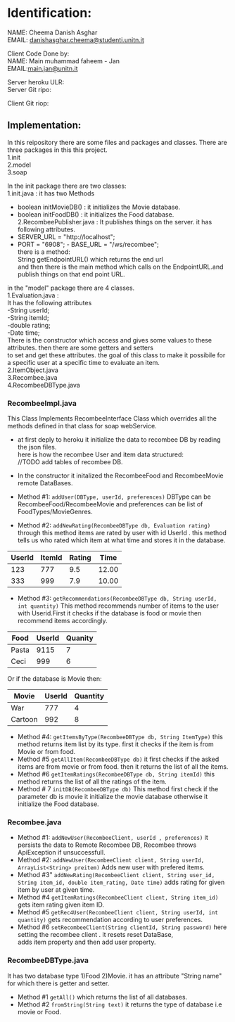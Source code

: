 # Identification:  
NAME: Cheema Danish Asghar  
EMAIL: danishasghar.cheema@studenti.unitn.it  
  
Client Code Done by:  
NAME: Main muhammad faheem - Jan  
EMAIL:main.jan@unitn.it  
  
Server heroku ULR:  
Server Git ripo:  
  
Client Git riop:  
  
## Implementation:  

In this reipository there are some files and packages and classes. There are three packages in this this project.  
1.init  
2.model  
3.soap  

In the init package there are two classes:  
1.init.java : it has two Methods    
- boolean initMovieDB() : it initializes the Movie database.    
- boolean initFoodDB() : it initializes the Food database.    
2.RecombeePublisher.java : It publishes things on the server. it has following attributes.    
- SERVER_URL = "http://localhost";     
- PORT = "6908"; - BASE_URL = "/ws/recombee";    
there is a method:    
String getEndpointURL() which returns the end url    
and then there is the main method which calls on the EndpointURL.and publish things on that end point URL.    

in the "model" package there are 4 classes.       
1.Evaluation.java :     
It has the following attributes      
 -String userId;    
 -String itemId;    
 -double rating;    
 -Date time;    
 There is the constructor which access and gives some values to these attributes. then there are some getters and setters     
 to set and get these attributes. the goal of this class to make it possibile for a specific user at a specific time to evaluate an   item.      
2.ItemObject.java    
3.Recombee.java    
4.RecombeeDBType.java    



### RecombeeImpl.java  
This Class Implements RecombeeInterface Class which overrides all the methods defined in that class for soap webService.  
  
* at first deply to heroku it initialize the data to recombee DB by reading the json files.  
here is how the recombee User and item data structured:  
//TODO add tables of recombee DB.  

* In the constructor it initalized the RecombeeFood and RecombeeMovie remote DataBases.  
* Method #1: `addUser(DBType, userId, preferences)` DBType can be RecombeeFood/RecombeeMovie and preferences can be list of FoodTypes/MovieGenres.  
 
* Method #2:  `addNewRating(RecombeeDBType db, Evaluation rating)` through this method items are rated by user with id UserId . this method tells us who rated which item at what time and stores it in the database.   

|UserId |ItemId  |Rating  |Time    |     
|-------|--------|--------|--------|    
|123    |777     |9.5     |12.00   |    
|333    |999     |7.9     |10.00   |    

* Method #3: `getRecommendations(RecombeeDBType db, String userId, int quantity)` This method recommends number of items to the user   with Userid.First it checks if the database is food or movie then recommend items accordingly.  

|Food |UserId|Quanity  |           
|-----|------|---------|           
|Pasta|9115  |7        |     
|Ceci |999   |6        |     


Or if the database is Movie then: 

|Movie|UserId|Quantity|          
|-----|------|--------|          
|War|777   |4       |          
|Cartoon|992   |8       |    

* Method #4: `getItemsByType(RecombeeDBType db, String ItemType)` this method returns item list by its type. first it checks if the   item is from Movie or from food.     
* Method #5 `getAllItem(RecombeeDBType db)` it first checks if the asked items are from movie or from food. then it returns the list   of all the items.    
* Method #6 `getItemRatings(RecombeeDBType db, String itemId)` this method returns the list of all the ratings of the item.  
* Method # 7 `initDB(RecombeeDBType db)` This method first check if the parameter db is movie it initialize the movie database   otherwise it initialize the Food database.   

### Recombee.java
* Method #1: `addNewUser(RecombeeClient, userId , preferences)` it persists the data to Remote Recombee DB, Recombee throws ApiException if unsuccessfull.  
* Method #2: `addNewUser(RecombeeClient client, String userId, ArrayList<String> preitem)` Adds new user with prefered items.
* Method #3" `addNewRating(RecombeeClient client, String user_id, String item_id, double item_rating, Date time)` adds rating for   given item by user at given time.    
* Method #4 `getItemRatings(RecombeeClient client, String item_id)`  gets item rating given item ID.  
* Method #5 `getRec4User(RecombeeClient client, String userId, int quantity)` gets recommendation according to user preferences.  
* Method #6 `setRecombeeClient(String clientId, String password)` here setting the recombee client . it resets reset DataBase,  
adds item property and then add user property.  

### RecombeeDBType.java  
It has two database type 1)Food 2)Movie. it has an attribute "String name" for which there is  getter and setter.  
* Method #1 `getAll()` which returns the list of all databases.  
* Method #2 `fromString(String text)` it returns the type of database i.e movie or Food.  











